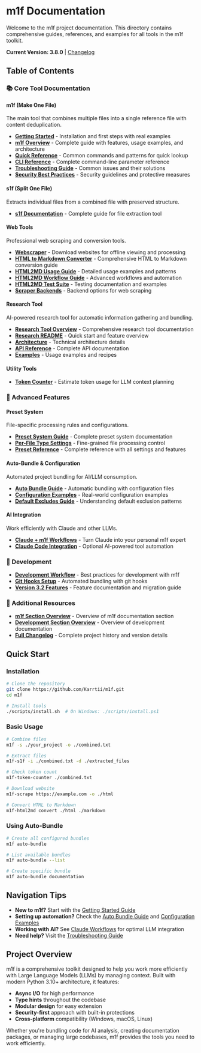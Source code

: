 # m1f Documentation

Welcome to the m1f project documentation. This directory contains comprehensive
guides, references, and examples for all tools in the m1f toolkit.

**Current Version: 3.8.0** | [Changelog](99_CHANGELOG.md)

## Table of Contents

### 📚 Core Tool Documentation

#### m1f (Make One File)

The main tool that combines multiple files into a single reference file with
content deduplication.

- [**Getting Started**](01_m1f/05_getting_started.md) - Installation and first
  steps with real examples
- [**m1f Overview**](01_m1f/00_m1f.md) - Complete guide with features, usage
  examples, and architecture
- [**Quick Reference**](01_m1f/01_quick_reference.md) - Common commands and
  patterns for quick lookup
- [**CLI Reference**](01_m1f/02_cli_reference.md) - Complete command-line
  parameter reference
- [**Troubleshooting Guide**](01_m1f/03_troubleshooting.md) - Common issues and
  their solutions
- [**Security Best Practices**](01_m1f/40_security_best_practices.md) - Security
  guidelines and protective measures

#### s1f (Split One File)

Extracts individual files from a combined file with preserved structure.

- [**s1f Documentation**](02_s1f/20_s1f.md) - Complete guide for file extraction
  tool

#### Web Tools

Professional web scraping and conversion tools.

- [**Webscraper**](04_scrape/40_webscraper.md) - Download websites for offline
  viewing and processing
- [**HTML to Markdown Converter**](03_html2md/30_html2md.md) - Comprehensive
  HTML to Markdown conversion guide
- [**HTML2MD Usage Guide**](03_html2md/31_html2md_guide.md) - Detailed usage
  examples and patterns
- [**HTML2MD Workflow Guide**](03_html2md/32_html2md_workflow_guide.md) -
  Advanced workflows and automation
- [**HTML2MD Test Suite**](03_html2md/33_html2md_test_suite.md) - Testing
  documentation and examples
- [**Scraper Backends**](04_scrape/41_html2md_scraper_backends.md) - Backend
  options for web scraping

#### Research Tool

AI-powered research tool for automatic information gathering and bundling.

- [**Research Tool Overview**](06_research/) - Comprehensive research tool
  documentation
- [**Research README**](06_research/README.md) - Quick start and feature
  overview
- [**Architecture**](06_research/architecture.md) - Technical architecture
  details
- [**API Reference**](06_research/api-reference.md) - Complete API documentation
- [**Examples**](06_research/examples.md) - Usage examples and recipes

#### Utility Tools

- [**Token Counter**](98_misc/98_token_counter.md) - Estimate token usage for
  LLM context planning

### 🎯 Advanced Features

#### Preset System

File-specific processing rules and configurations.

- [**Preset System Guide**](01_m1f/10_m1f_presets.md) - Complete preset system
  documentation
- [**Per-File Type Settings**](01_m1f/11_preset_per_file_settings.md) -
  Fine-grained file processing control
- [**Preset Reference**](01_m1f/12_preset_reference.md) - Complete reference
  with all settings and features

#### Auto-Bundle & Configuration

Automated project bundling for AI/LLM consumption.

- [**Auto Bundle Guide**](01_m1f/20_auto_bundle_guide.md) - Automatic bundling
  with configuration files
- [**Configuration Examples**](01_m1f/25_m1f_config_examples.md) - Real-world
  configuration examples
- [**Default Excludes Guide**](01_m1f/26_default_excludes_guide.md) -
  Understanding default exclusion patterns

#### AI Integration

Work efficiently with Claude and other LLMs.

- [**Claude + m1f Workflows**](01_m1f/30_claude_workflows.md) - Turn Claude into
  your personal m1f expert
- [**Claude Code Integration**](01_m1f/31_claude_code_integration.md) - Optional
  AI-powered tool automation

### 🔧 Development

- [**Development Workflow**](01_m1f/21_development_workflow.md) - Best practices
  for development with m1f
- [**Git Hooks Setup**](05_development/56_git_hooks_setup.md) - Automated
  bundling with git hooks
- [**Version 3.2 Features**](01_m1f/41_version_3_2_features.md) - Feature
  documentation and migration guide

### 📖 Additional Resources

- [**m1f Section Overview**](01_m1f/README.md) - Overview of m1f documentation
  section
- [**Development Section Overview**](05_development/README.md) - Overview of
  development documentation
- [**Full Changelog**](99_CHANGELOG.md) - Complete project history and version
  details

## Quick Start

### Installation

```bash
# Clone the repository
git clone https://github.com/Karrtii/m1f.git
cd m1f

# Install tools
./scripts/install.sh  # On Windows: ./scripts/install.ps1
```

### Basic Usage

```bash
# Combine files
m1f -s ./your_project -o ./combined.txt

# Extract files
m1f-s1f -i ./combined.txt -d ./extracted_files

# Check token count
m1f-token-counter ./combined.txt

# Download website
m1f-scrape https://example.com -o ./html

# Convert HTML to Markdown
m1f-html2md convert ./html ./markdown
```

### Using Auto-Bundle

```bash
# Create all configured bundles
m1f auto-bundle

# List available bundles
m1f auto-bundle --list

# Create specific bundle
m1f auto-bundle documentation
```

## Navigation Tips

- **New to m1f?** Start with the
  [Getting Started Guide](01_m1f/05_getting_started.md)
- **Setting up automation?** Check the
  [Auto Bundle Guide](01_m1f/20_auto_bundle_guide.md) and
  [Configuration Examples](01_m1f/25_m1f_config_examples.md)
- **Working with AI?** See [Claude Workflows](01_m1f/30_claude_workflows.md) for
  optimal LLM integration
- **Need help?** Visit the [Troubleshooting Guide](01_m1f/03_troubleshooting.md)

## Project Overview

m1f is a comprehensive toolkit designed to help you work more efficiently with
Large Language Models (LLMs) by managing context. Built with modern Python 3.10+
architecture, it features:

- **Async I/O** for high performance
- **Type hints** throughout the codebase
- **Modular design** for easy extension
- **Security-first** approach with built-in protections
- **Cross-platform** compatibility (Windows, macOS, Linux)

Whether you're bundling code for AI analysis, creating documentation packages,
or managing large codebases, m1f provides the tools you need to work
efficiently.
